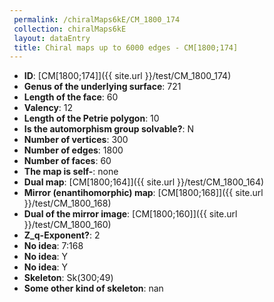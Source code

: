 ```yaml
--- 
 permalink: /chiralMaps6kE/CM_1800_174 
 collection: chiralMaps6kE
 layout: dataEntry
 title: Chiral maps up to 6000 edges - CM[1800;174]
---
```


- **ID**: [CM[1800;174]]({{ site.url }}/test/CM_1800_174)
- **Genus of the underlying surface**: 721
- **Length of the face**: 60
- **Valency**: 12
- **Length of the Petrie polygon**: 10
- **Is the automorphism group solvable?**: N
- **Number of vertices**: 300
- **Number of edges**: 1800
- **Number of faces**: 60
- **The map is self-**: none
- **Dual map**: [CM[1800;164]]({{ site.url }}/test/CM_1800_164)
- **Mirror (enantihomorphic) map**: [CM[1800;168]]({{ site.url }}/test/CM_1800_168)
- **Dual of the mirror image**: [CM[1800;160]]({{ site.url }}/test/CM_1800_160)
- **Z_q-Exponent?**: 2
- **No idea**:  7:168
- **No idea**: Y
- **No idea**: Y
- **Skeleton**: Sk(300;49)
- **Some other kind of skeleton**: nan
